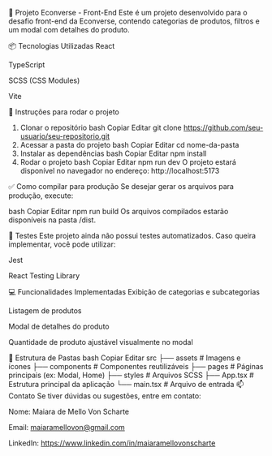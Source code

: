 🛒 Projeto Econverse - Front-End
Este é um projeto desenvolvido para o desafio front-end da Econverse, contendo categorias de produtos, filtros e um modal com detalhes do produto.

📦 Tecnologias Utilizadas
React

TypeScript

SCSS (CSS Modules)

Vite

🚀 Instruções para rodar o projeto
1. Clonar o repositório
bash
Copiar
Editar
git clone https://github.com/seu-usuario/seu-repositorio.git
2. Acessar a pasta do projeto
bash
Copiar
Editar
cd nome-da-pasta
3. Instalar as dependências
bash
Copiar
Editar
npm install
4. Rodar o projeto
bash
Copiar
Editar
npm run dev
O projeto estará disponível no navegador no endereço: http://localhost:5173

✅ Como compilar para produção
Se desejar gerar os arquivos para produção, execute:

bash
Copiar
Editar
npm run build
Os arquivos compilados estarão disponíveis na pasta /dist.

🧪 Testes
Este projeto ainda não possui testes automatizados.
Caso queira implementar, você pode utilizar:

Jest

React Testing Library

💻 Funcionalidades Implementadas
Exibição de categorias e subcategorias

Listagem de produtos

Modal de detalhes do produto

Quantidade de produto ajustável visualmente no modal

📂 Estrutura de Pastas
bash
Copiar
Editar
src
├── assets          # Imagens e ícones
├── components      # Componentes reutilizáveis
├── pages           # Páginas principais (ex: Modal, Home)
├── styles          # Arquivos SCSS
├── App.tsx         # Estrutura principal da aplicação
└── main.tsx        # Arquivo de entrada
📫 Contato
Se tiver dúvidas ou sugestões, entre em contato:

Nome: Maiara de Mello Von Scharte

Email: maiaramellovon@gmail.com

LinkedIn: https://www.linkedin.com/in/maiaramellovonscharte

